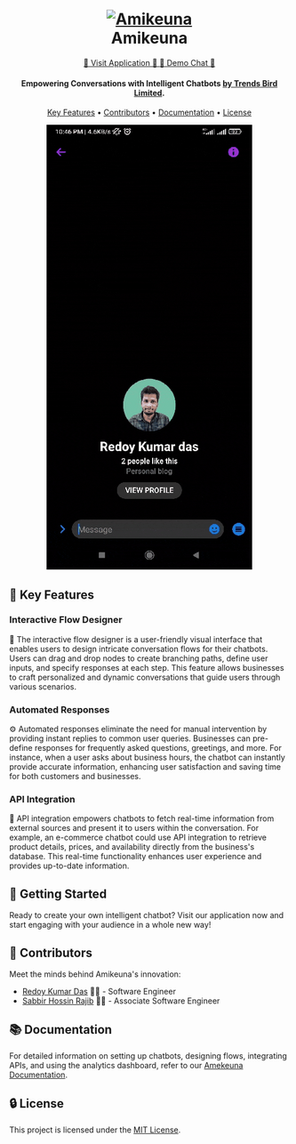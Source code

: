 <h1 align="center">
  <br>
  <a href="https://amikeuna.com/"><img src="https://amikeuna.com/demo1/media/logos/logo-1.svg" alt="Amikeuna" width="200"></a>
  <br>
  Amikeuna
  <br>
</h1>
<div align="center">
  <a href="https://amikeuna.com/" class="button">
    🚀 Visit Application 🚀
  </a>
  <a href="https://www.facebook.com/Redoykumardas0" class="button">
    💬 Demo Chat 💬
  </a>
</div>

<h4 align="center"> Empowering Conversations with Intelligent Chatbots <a href="https://trendsbird.com/" target="_blank">by Trends Bird Limited</a>.</h4>

<p align="center">
  <a href="#key-features">Key Features</a> •
  <a href="#contributors">Contributors</a> •
  <a href="#documentation">Documentation</a> •
  <a href="#license">License</a>
</p>

<div align="center">
  <img src="https://raw.githubusercontent.com/Redoykumar/Amikeuna-Demo/main/Images/chat.gif" alt="screenshot">
</div>

## 🌟 Key Features

### Interactive Flow Designer

🎨 The interactive flow designer is a user-friendly visual interface that enables users to design intricate conversation flows for their chatbots. Users can drag and drop nodes to create branching paths, define user inputs, and specify responses at each step. This feature allows businesses to craft personalized and dynamic conversations that guide users through various scenarios.

### Automated Responses

⚙️ Automated responses eliminate the need for manual intervention by providing instant replies to common user queries. Businesses can pre-define responses for frequently asked questions, greetings, and more. For instance, when a user asks about business hours, the chatbot can instantly provide accurate information, enhancing user satisfaction and saving time for both customers and businesses.

### API Integration

🔗 API integration empowers chatbots to fetch real-time information from external sources and present it to users within the conversation. For example, an e-commerce chatbot could use API integration to retrieve product details, prices, and availability directly from the business's database. This real-time functionality enhances user experience and provides up-to-date information.

<!-- Rest of the key features -->

## 🚀 Getting Started

Ready to create your own intelligent chatbot? Visit our application now and start engaging with your audience in a whole new way!

## 🙌 Contributors

Meet the minds behind Amikeuna's innovation:

- [Redoy Kumar Das](https://github.com/Redoykumar) 🧑‍💻 - Software Engineer
- [Sabbir Hossin Rajib](https://github.com/SabbirHR) 🧑‍💻 - Associate Software Engineer

## 📚 Documentation

For detailed information on setting up chatbots, designing flows, integrating APIs, and using the analytics dashboard, refer to our [Amekeuna Documentation](link-to-your-documentation).

## 🔒 License

This project is licensed under the [MIT License](LICENSE).
